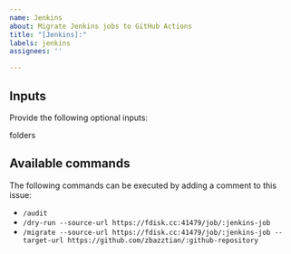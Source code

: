 ```yaml
---
name: Jenkins
about: Migrate Jenkins jobs to GitHub Actions
title: "[Jenkins]:"
labels: jenkins
assignees: ''

---
```


## Inputs

Provide the following optional inputs:

folders

## Available commands

The following commands can be executed by adding a comment to this issue:

- `/audit`
- `/dry-run --source-url https://fdisk.cc:41479/job/:jenkins-job`
- `/migrate --source-url https://fdisk.cc:41479/job/:jenkins-job --target-url https://github.com/zbazztian/:github-repository`
